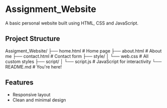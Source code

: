 # Assignment_Website

A basic personal website built using HTML, CSS and JavaScript.

## Project Structure
Assigment_Website/
├── home.html # Home page
├── about.html # About me
├── contact.html # Contact form
├── style/
│ └── web.css # All custom styles
├── script/
│ └── script.js # JavaScript for interactivity
└── README.md # You're here!

## Features
- Responsive layout
- Clean and minimal design